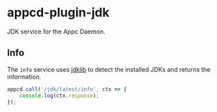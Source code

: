 # appcd-plugin-jdk

JDK service for the Appc Daemon.

## Info

The `info` service uses [jdklib](https://github.com/appcelerator/jdklib) to detect the installed
JDKs and returns the information.

```js
appcd.call('/jdk/latest/info', ctx => {
	console.log(ctx.response);
});
```
